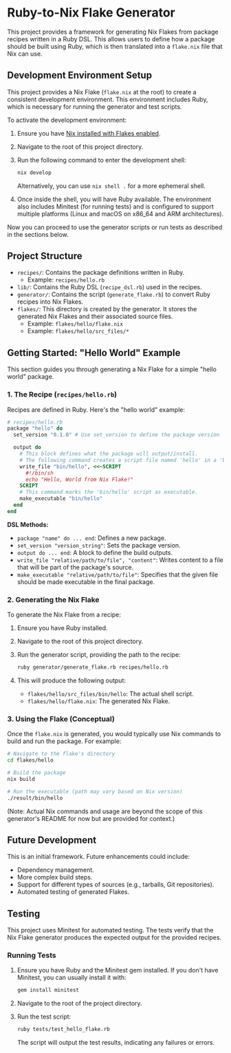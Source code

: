 # Ruby-to-Nix Flake Generator

This project provides a framework for generating Nix Flakes from package recipes written in a Ruby DSL. This allows users to define how a package should be built using Ruby, which is then translated into a `flake.nix` file that Nix can use.

## Development Environment Setup

This project provides a Nix Flake (`flake.nix` at the root) to create a consistent development environment. This environment includes Ruby, which is necessary for running the generator and test scripts.

To activate the development environment:

1.  Ensure you have [Nix installed with Flakes enabled](https://nixos.wiki/wiki/Flakes#Enable_flakes).
2.  Navigate to the root of this project directory.
3.  Run the following command to enter the development shell:

    ```bash
    nix develop
    ```
    Alternatively, you can use `nix shell .` for a more ephemeral shell.

4.  Once inside the shell, you will have Ruby available. The environment also includes Minitest (for running tests) and is configured to support multiple platforms (Linux and macOS on x86_64 and ARM architectures).

Now you can proceed to use the generator scripts or run tests as described in the sections below.

## Project Structure

-   `recipes/`: Contains the package definitions written in Ruby.
    -   Example: `recipes/hello.rb`
-   `lib/`: Contains the Ruby DSL (`recipe_dsl.rb`) used in the recipes.
-   `generator/`: Contains the script (`generate_flake.rb`) to convert Ruby recipes into Nix Flakes.
-   `flakes/`: This directory is created by the generator. It stores the generated Nix Flakes and their associated source files.
    -   Example: `flakes/hello/flake.nix`
    -   Example: `flakes/hello/src_files/*`

## Getting Started: "Hello World" Example

This section guides you through generating a Nix Flake for a simple "hello world" package.

### 1. The Recipe (`recipes/hello.rb`)

Recipes are defined in Ruby. Here's the "hello world" example:

```ruby
# recipes/hello.rb
package "hello" do
  set_version "0.1.0" # Use set_version to define the package version

  output do
    # This block defines what the package will output/install.
    # The following command creates a script file named 'hello' in a 'bin' subdirectory.
    write_file "bin/hello", <<~SCRIPT
      #!/bin/sh
      echo "Hello, World from Nix Flake!"
    SCRIPT
    # This command marks the 'bin/hello' script as executable.
    make_executable "bin/hello"
  end
end
```

**DSL Methods:**

*   `package "name" do ... end`: Defines a new package.
*   `set_version "version_string"`: Sets the package version.
*   `output do ... end`: A block to define the build outputs.
*   `write_file "relative/path/to/file", "content"`: Writes content to a file that will be part of the package's source.
*   `make_executable "relative/path/to/file"`: Specifies that the given file should be made executable in the final package.

### 2. Generating the Nix Flake

To generate the Nix Flake from a recipe:

1.  Ensure you have Ruby installed.
2.  Navigate to the root of this project directory.
3.  Run the generator script, providing the path to the recipe:

    ```bash
    ruby generator/generate_flake.rb recipes/hello.rb
    ```

4.  This will produce the following output:
    -   `flakes/hello/src_files/bin/hello`: The actual shell script.
    -   `flakes/hello/flake.nix`: The generated Nix Flake.

### 3. Using the Flake (Conceptual)

Once the `flake.nix` is generated, you would typically use Nix commands to build and run the package. For example:

```bash
# Navigate to the flake's directory
cd flakes/hello

# Build the package
nix build

# Run the executable (path may vary based on Nix version)
./result/bin/hello
```

(Note: Actual Nix commands and usage are beyond the scope of this generator's README for now but are provided for context.)

## Future Development

This is an initial framework. Future enhancements could include:
-   Dependency management.
-   More complex build steps.
-   Support for different types of sources (e.g., tarballs, Git repositories).
-   Automated testing of generated Flakes.

## Testing

This project uses Minitest for automated testing. The tests verify that the Nix Flake generator produces the expected output for the provided recipes.

### Running Tests

1.  Ensure you have Ruby and the Minitest gem installed. If you don't have Minitest, you can usually install it with:
    ```bash
    gem install minitest
    ```
2.  Navigate to the root of the project directory.
3.  Run the test script:

    ```bash
    ruby tests/test_hello_flake.rb
    ```

    The script will output the test results, indicating any failures or errors.
```

